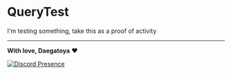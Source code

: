 # QueryTest
I'm testing something, take this as a proof of activity

---

**With love, Daegatoya** ❤️
         
<p align="center">

[![Discord Presence](https://lanyard.cnrad.dev/api/852663698803130389?theme=dark&animated=false&hideDiscrim=true)](https://discord.com/users/852663698803130389)
</p>
